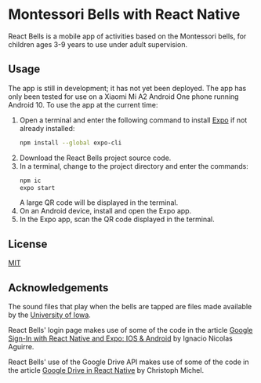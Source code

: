 # Montessori Bells with React Native

React Bells is a mobile app of activities based on the Montessori bells, for children ages 3-9
years to use under adult supervision.


## Usage
The app is still in development; it has not yet been deployed. The app has only been tested for use
on a Xiaomi Mi A2 Android One phone running Android 10. To use the app at the current time:

1. Open a terminal and enter the following command to install [Expo](https://docs.expo.io/) if not
   already installed:
   ```bash
   npm install --global expo-cli
   ```
1. Download the React Bells project source code.
1. In a terminal, change to the project directory and enter the commands:
   ```bash
   npm ic
   expo start
   ```
   A large QR code will be displayed in the terminal.
1. On an Android device, install and open the Expo app.
1. In the Expo app, scan the QR code displayed in the terminal.


## License
[MIT](https://choosealicense.com/licenses/mit/)


## Acknowledgements

The sound files that play when the bells are tapped are files made available by the [University of
Iowa](http://theremin.music.uiowa.edu/MISpiano.html).

React Bells' login page makes use of some of the code in the article [Google Sign-In with React
Native and Expo: IOS &
Android](https://medium.com/@inaguirre/react-native-login-with-google-quick-guide-fe351e464752) by
Ignacio Nicolas Aguirre.

React Bells' use of the Google Drive API makes use of some of the code in the article
[Google Drive in React Native](https://cmichel.io/google-drive-in-react-native) by Christoph Michel.
